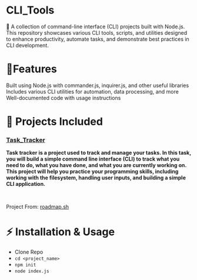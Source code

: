 # CLI_Tools

🚀 A collection of command-line interface (CLI) projects built with Node.js. This repository showcases various CLI tools, scripts, and utilities designed to enhance productivity, automate tasks, and demonstrate best practices in CLI development.

# 🔹Features
Built using Node.js with commander.js, inquirer.js, and other useful libraries
Includes various CLI utilities for automation, data processing, and more
Well-documented code with usage instructions
# 📌 Projects Included
### [Task_Tracker](Task_Tracker/) <br/>
**Task tracker is a project used to track and manage your tasks. In this task, you will build a simple command line interface (CLI) to track what you need to do, what you have done, and what you are currently working on. This project will help you practice your programming skills, including working with the filesystem, handling user inputs, and building a simple CLI application.**

<br/>

Project From:  [roadmap.sh](https://roadmap.sh/projects/task-tracker)


# ⚡ Installation & Usage
- Clone Repo
- `cd <project_name>`
- `npm init`
- `node index.js`
